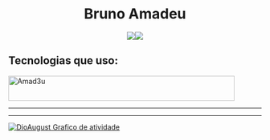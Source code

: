 <center><h1>Bruno Amadeu</h1></center>

<div style="display: flex; justify-content: center; align-items: center;"> 
  <a href = "mailto:amadeusantos.s27@gmail.com"><img src="https://img.shields.io/badge/-Gmail-%23333?style=for-the-badge&logo=gmail&logoColor=white" target="_blank"></a>
  <a href="[https://www.linkedin.com/in/diogines-augusto-1539ab19a/](https://www.linkedin.com/in/bruno-amadeu-373457195/)" target="_blank"><img src="https://img.shields.io/badge/-LinkedIn-%230077B5?style=for-the-badge&logo=linkedin&logoColor=white" target="_blank"></a> 
</div>

## Tecnologias que uso:
<div style="display:inline_block">
  <img align="center" alt="Amad3u" height="50" width="450" src="https://skills.thijs.gg/icons?i=angular,java,mysql,git,postgresql">
</div>
<hr/>
<hr/>
<div>
   <a href="https://github.com/ashutosh00710/github-readme-activity-graph"><img alt="DioAugust Grafico de atividade" src="https://github-readme-activity-graph.vercel.app/graph?username=Amad3u&theme=tokyo-night&hide_border=true" /></a>
</div>


